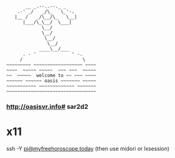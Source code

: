            __ _.--..--._ _
        .-' _/   _/\_   \_'-.
       |__ /   _/\__/\_   \__|
          |___/\_\__/  \___|
                 \__/
                 \__/
                  \__/
                   \__/
                ____\__/___
          . - '             ' -.
         /                      \
    ~~~~~~~~~ ~~~~~~~~~~~~~~~~~~ ~~~~
    ~~~~  ~~~~~ ~~~~~  ~~~ ~~~  ~~~~~
    ~~  ~~~~~  welcome to ~~ ~~~ ~~~~
    ~~~~~~ ~~~~~~ oasis ~~~~~~~ ~~~~~
    ~~~~~~~~~~~ ~~~~~~~~~~~~~ ~~~~~~~
    ~~~~~~~~~~~~~~~~~~~~~~~~~~~~~~~~~

### http://oasisvr.info# sar2d2



# x11

ssh -Y pi@myfreehoroscope.today
(then use midori or lxsession)